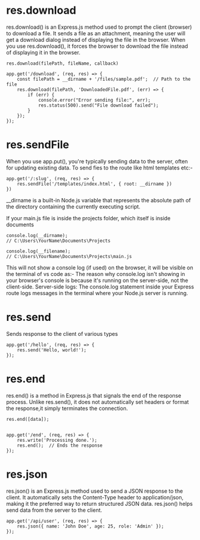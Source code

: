 # res.download
res.download() is an Express.js method used to prompt the client (browser) to download a file. It sends a file as an attachment, meaning the user will get a download dialog instead of displaying the file in the browser.
When you use res.download(), it forces the browser to download the file instead of displaying it in the browser.

```
res.download(filePath, fileName, callback)

app.get('/download', (req, res) => {
    const filePath = __dirname + '/files/sample.pdf';  // Path to the file
    res.download(filePath, 'DownloadedFile.pdf', (err) => {
        if (err) {
            console.error("Error sending file:", err);
            res.status(500).send("File download failed");
        }
    });
});
```


# res.sendFile
When you use app.put(), you're typically sending data to the server, often for updating existing data.
To send fies to the route like html templates etc:-

```
app.get('/:slug', (req, res) => {
    res.sendFile('/templates/index.html', { root: __dirname })
})
```

__dirname is a built-in Node.js variable that represents the absolute path of the directory containing the currently executing script.

If your main.js file is inside the projects folder, which itself is inside documents
```
console.log(__dirname);
// C:\Users\YourName\Documents\Projects

console.log(__filename);
// C:\Users\YourName\Documents\Projects\main.js
```

This will not show a console log (if used) on the browser, it will be visible on the terminal of vs code as:-
The reason why console.log isn't showing in your browser's console is because it's running on the server-side, not the client-side.
Server-side logs: The console.log statement inside your Express route logs messages in the terminal where your Node.js server is running.


# res.send
Sends response to the client of various types 
```
app.get('/hello', (req, res) => {
    res.send('Hello, world!');
});
```

# res.end
res.end() is a method in Express.js that signals the end of the response process.
Unlike res.send(), it does not automatically set headers or format the response,it simply terminates the connection.

```
res.end([data]);


app.get('/end', (req, res) => {
    res.write('Processing done.');
    res.end();  // Ends the response
});
```

# res.json
res.json() is an Express.js method used to send a JSON response to the client. It automatically sets the Content-Type header to application/json, making it the preferred way to return structured JSON data.
res.json() helps send data from the server to the client.

```
app.get('/api/user', (req, res) => {
    res.json({ name: 'John Doe', age: 25, role: 'Admin' });
});
```